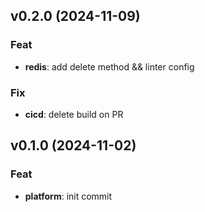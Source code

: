 ## v0.2.0 (2024-11-09)

### Feat

- **redis**: add delete method && linter config

### Fix

- **cicd**: delete build on PR

## v0.1.0 (2024-11-02)

### Feat

- **platform**: init commit
